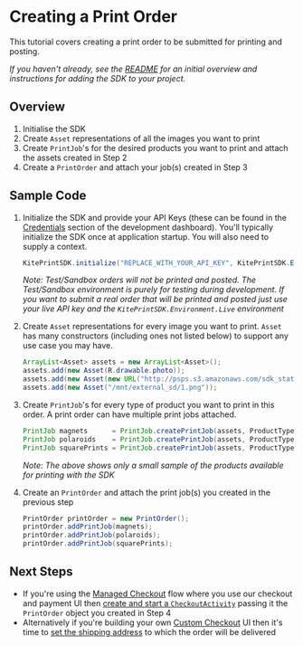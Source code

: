 Creating a Print Order
==============

This tutorial covers creating a print order to be submitted for printing and posting.

_If you haven't already, see the [README](../README.md) for an initial overview and instructions for adding the SDK to your project._


Overview
--------
1. Initialise the SDK
2. Create `Asset` representations of all the images you want to print
3. Create `PrintJob`'s for the desired products you want to print and attach the assets created in Step 2
4. Create a `PrintOrder` and attach your job(s) created in Step 3


Sample Code
-----------

1. Initialize the SDK and provide your API Keys (these can be found in the [Credentials](https://www.kite.ly/settings/credentials/) section of the development dashboard). You'll typically initialize the SDK once at application startup. You will also need to supply a context.

    ```java
    KitePrintSDK.initialize("REPLACE_WITH_YOUR_API_KEY", KitePrintSDK.Environment.TEST, MyActivity.this);
    ```

    *Note: Test/Sandbox orders will not be printed and posted. The Test/Sandbox environment is purely for testing during development. If you want to submit a real order that will be printed and posted just use your live API key and the `KitePrintSDK.Environment.Live` environment*

2. Create `Asset` representations for every image you want to print. `Asset` has many constructors (including ones not listed below) to support any use case you may have.

    ```java
    ArrayList<Asset> assets = new ArrayList<Asset>();
    assets.add(new Asset(R.drawable.photo));
    assets.add(new Asset(new URL("http://psps.s3.amazonaws.com/sdk_static/4.jpg")));
    assets.add(new Asset("/mnt/external_sd/1.png"));
    ```

3. Create `PrintJob`'s for every type of product you want to print in this order. A print order can have multiple print jobs attached.

    ```java
    PrintJob magnets      = PrintJob.createPrintJob(assets, ProductType.MAGNETS.getDefaultTemplate());
    PrintJob polaroids    = PrintJob.createPrintJob(assets, ProductType.POLAROIDS.getDefaultTemplate());
    PrintJob squarePrints = PrintJob.createPrintJob(assets, ProductType.SQUARES.getDefaultTemplate());
    ```
    
     *Note: The above shows only a small sample of the products available for printing with the SDK*
4. Create an `PrintOrder` and attach the print job(s) you created in the previous step

    ```java
    PrintOrder printOrder = new PrintOrder();
    printOrder.addPrintJob(magnets);
    printOrder.addPrintJob(polaroids);
    printOrder.addPrintJob(squarePrints);   
    ```
    
Next Steps
----------

- If you're using the [Managed Checkout](../README.md#managed-checkout) flow where you use our checkout and payment UI then
[create and start a `CheckoutActivity`](managed_checkout.md) passing it the `PrintOrder` object you created in Step 4
- Alternatively if you're building your own [Custom Checkout](../README.md#custom-checkout) UI then it's time to [set the shipping address](shipping.md) to which the order will be delivered
